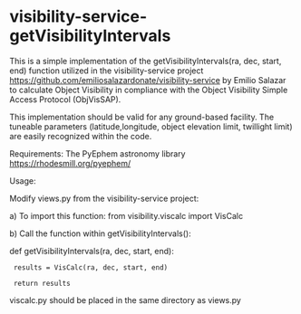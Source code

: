 # visibility-service-getVisibilityIntervals

This is a simple implementation of the getVisibilityIntervals(ra, dec, start, end) function utilized in the visibility-service project https://github.com/emiliosalazardonate/visibility-service by Emilio Salazar to calculate Object Visibility in compliance with the Object Visibility Simple Access Protocol (ObjVisSAP).

This implementation should be valid for any ground-based facility. The tuneable parameters (latitude,longitude, object elevation limit, twillight limit) are easily recognized within the code.

Requirements: 
The PyEphem astronomy library https://rhodesmill.org/pyephem/

Usage:

Modify views.py from the visibility-service project: 

a) To import this function: from visibility.viscalc import VisCalc

b) Call the function within getVisibilityIntervals():

  def getVisibilityIntervals(ra, dec, start, end): 
  
     results = VisCalc(ra, dec, start, end)
     
     return results
      
viscalc.py should be placed in the same directory as views.py 
